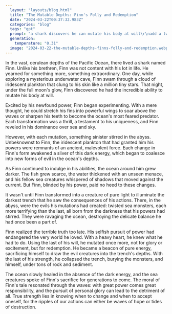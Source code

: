 ```yaml
---
  layout: "layouts/blog.html"
  title: "The Mutable Depths: Finn's Folly and Redemption"
  date: "2024-03-22T00:37:32.983Z"
  categories: "blog"
  tags: "gpt"
  prompt: "a shark discovers he can mutate his body at will\r\nadd a twist that with every mutation a new evil evolves but he finds out when its too late\r\nend the story with a moral"
  generation: 
    temperature: "0.31"
  image: "2024-03-22-the-mutable-depths-finns-folly-and-redemption.webp"
---
```

In the vast, cerulean depths of the Pacific Ocean, there lived a shark named Finn. Unlike his brethren, Finn was not content with his lot in life. He yearned for something more, something extraordinary. One day, while exploring a mysterious underwater cave, Finn swam through a cloud of iridescent plankton that clung to his skin like a million tiny stars. That night, under the full moon's glow, Finn discovered he had the incredible ability to mutate his body at will.

Excited by his newfound power, Finn began experimenting. With a mere thought, he could stretch his fins into powerful wings to soar above the waves or sharpen his teeth to become the ocean's most feared predator. Each transformation was a thrill, a testament to his uniqueness, and Finn reveled in his dominance over sea and sky.

However, with each mutation, something sinister stirred in the abyss. Unbeknownst to Finn, the iridescent plankton that had granted him his powers were remnants of an ancient, malevolent force. Each change in Finn's form awakened a sliver of this dark energy, which began to coalesce into new forms of evil in the ocean's depths.

As Finn continued to indulge in his abilities, the ocean around him grew darker. The fish grew scarce, the water thickened with an unseen menace, and his fellow sea creatures whispered of shadows that moved against the current. But Finn, blinded by his power, paid no heed to these changes.

It wasn't until Finn transformed into a creature of pure light to illuminate the darkest trench that he saw the consequences of his actions. There, in the abyss, were the evils his mutations had created: twisted sea monsters, each more terrifying than the last, all born from the darkness that his powers had stirred. They were ravaging the ocean, destroying the delicate balance he had once been a part of.

Finn realized the terrible truth too late. His selfish pursuit of power had endangered the very world he loved. With a heavy heart, he knew what he had to do. Using the last of his will, he mutated once more, not for glory or excitement, but for redemption. He became a beacon of pure energy, sacrificing himself to draw the evil creatures into the trench's depths. With the last of his strength, he collapsed the trench, burying the monsters, and himself, under tons of rock and sediment.

The ocean slowly healed in the absence of the dark energy, and the sea creatures spoke of Finn's sacrifice for generations to come. The moral of Finn's tale resonated through the waves: with great power comes great responsibility, and the pursuit of personal glory can lead to the detriment of all. True strength lies in knowing when to change and when to accept oneself, for the ripples of our actions can either be waves of hope or tides of destruction.
